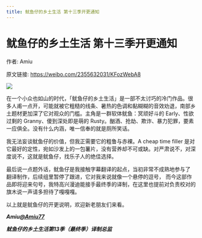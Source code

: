 ```yaml
---
title: 鱿鱼仔的乡土生活 第十三季开更通知
---
```


# 鱿鱼仔的乡土生活 第十三季开更通知

作者: Amiu

原文链接: https://weibo.com/2355632031/KFozWebA8

![](/assets/image/鱿鱼仔的乡土生活%20第十三季开更通知.jpg)

在一个小众也如山的时代，「鱿鱼仔的乡土生活」是一部不太讨巧的冷门作品。很多人甫一点开，可能就被它粗糙的线条、暑热的色调和黏糊糊的音效劝退，南部乡土题­材更加深了它对观众的门槛。主角是一群软体鱿鱼：冥顽好斗的 Early、性欲过­剩的 Granny、傻到深处即是萌的 Rusty。酗酒、抢劫、欺诈、暴力犯罪，要素一应俱全。没有什么内涵，唯一信奉的就是厕所笑话。

我无法妄谈鱿鱼仔的价值，但我正需要它的粗鲁与赤裸。A cheap time filler 是对它最好的定性，宛如沙发上的一包薯片，没有营养却不可或缺。对严肃说不，对深度说不，这就是鱿鱼仔，找乐子人的绝佳选择。

最后说一点题外话，鱿鱼仔是我接触字幕翻译的起点，当初非常不成熟地参与了翻­译制作，后续组里暂停了跟进，它对我来说就像一个悬停的逗号， 而今这部作品即将迎来句号，我特高兴漫迪能接手最终季的译制，在这里也提­前对负责校对的旗木说一声请多担待了嘎嘎嘎。

以上就是鱿鱼仔的开更说明，欢迎新老朋友们来看。

***Amiu[@Amiu77](https://weibo.com/n/Amiu77)***

***鱿鱼仔的乡土生活第13季（最终季）译制总监***